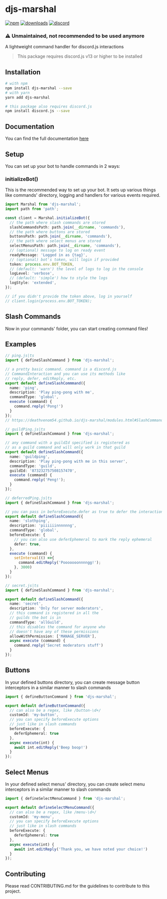
# djs-marshal

[![npm](https://img.shields.io/npm/v/djs-marshal?style=for-the-badge)](https://www.npmjs.com/package/djs-marshal)
[![downloads](https://img.shields.io/npm/dm/djs-marshal?style=for-the-badge)](https://www.npmjs.com/package/djs-marshal)
[![discord](https://img.shields.io/discord/873232757508157470?color=5865F2&label=discord&style=for-the-badge)](https://discord.gg/qJnrRvt7wW)

### ⚠️ Unmaintained, not recommended to be used anymore

A lightweight command handler for discord.js interactions

> This package requires discord.js v13 or higher to be installed

## Installation

```bash
# with npm
npm install djs-marshal --save
# with yarn
yarn add djs-marshal

# this package also requires discord.js
npm install discord.js --save
```

## Documentation

You can find the full documentation [here](https://deathvenom54.github.io/djs-marshal)

## Setup

You can set up your bot to handle commands in 2 ways:

### initializeBot()

This is the recommended way to set up your bot. It sets up various things
like commands' directory, logging and handlers for various events required.

```ts
import Marshal from 'djs-marshal';
import path from 'path';

const client = Marshal.initializeBot({
  // the path where slash commands are stored
  slashCommandsPath: path.join(__dirname, 'commands'),
  // the path where buttons are stored
  buttonsPath: path.join(__dirname, 'commands'),
  // the path where select menus are stored
  selectMenusPath: path.join(__dirname, 'commands'),
  // (optional) message to log on ready event
  readyMessage: 'Logged in as {tag}',
  // (optional) bot's token, will login if provided
  token: process.env.BOT_TOKEN,
  // (default: 'warn') the level of logs to log in the console
  logLevel: 'verbose',
  // (default: 'simple') how to style the logs
  logStyle: 'extended',
});

// if you didn't provide the token above, log in yourself
// client.login(process.env.BOT_TOKEN);
```

## Slash Commands

Now in your commands' folder, you can start creating command files!

## Examples

```ts
// ping.js|ts
import { defineSlashCommand } from 'djs-marshal';

// a pretty basic command. command is a discord.js
// CommandInteraction and you can use its methods like
// reply, defer, editReply, etc.
export default defineSlashCommmand({
  name: 'ping',
  description: 'Play ping-pong with me',
  commandType: 'global',
  execute (command) {
    command.reply('Pong!')
  }
});
// https://deathvenom54.github.io/djs-marshal/modules.html#SlashCommand
```

```ts
// guildPing.js|ts
import { defineSlashCommand } from 'djs-marshal';

// any command with a guildId specified is registered as
// as a guild command and will only work in that guild
export default defineSlashCommand({
  name: 'guildping',
  description: 'Play ping-pong with me in this server',
  commandType: 'guild',
  guildId: '873232757508157470',
  execute (command) {
    command.reply('Peng!');
  }
});
```

```ts
// deferredPing.js|ts
import { defineSlashCommand } from 'djs-marshal';

// you can pass in beforeExecute.defer as true to defer the interaction beforehand
export default defineSlashCommand({
  name: 'slothping',
  description: 'piiiiiinnnnnng',
  commandType: 'global',
  beforeExecute: {
    // you can also use deferEphemeral to mark the reply ephemeral
    defer: true,
  },
  execute (command) {
    setInterval(() =>{
      command.editReply('Pooooooonnnngg!');
    }, 3000)
  }
});
```

```ts
// secret.js|ts
import { defineSlashCommand } from 'djs-marshal';

export default defineSlashCommand({
  name: 'secret',
  description: 'Only for server moderators',
  // this command is registered in all the
  // guilds the bot is in
  commandType: 'allGuild',
  // this disables the command for anyone who
  // doesn't have any of these permissions
  allowWithPermission: ['MANAGE_SERVER'],
  async execute (command) {
    command.reply('Secret moderators stuff')
  }
});
```

## Buttons

In your defined buttons directory, you can create message button interceptors in a similar manner to slash commands

```ts
import { defineButtonCommand } from 'djs-marshal';

export default defineButtonCommand({
  // can also be a regex, like /button-\d+/
  customId: 'my-button',
  // you can specify beforeExecute options 
  // just like in slash commands
  beforeExecute: {
    deferEphemeral: true
  },
  async execute(int) {
    await int.editReply('Beep boop!')
  }
});
```

## Select Menus

In your defined select menus' directory, you can create select menu interceptors in a similar manner to slash commands

```ts
import { defineSelectMenuCommand } from 'djs-marshal';

export default defineSelectMenuCommand({
  // can also be a regex, like /menu-\d+/
  customId: 'my-menu',
  // you can specify beforeExecute options 
  // just like in slash commands
  beforeExecute: {
    deferEphemeral: true
  },
  async execute(int) {
    await int.editReply('Thank you, we have noted your choice!')
  }
});
```

## Contributing

Please read CONTRIBUTING.md for the guidelines to contribute to this project.
